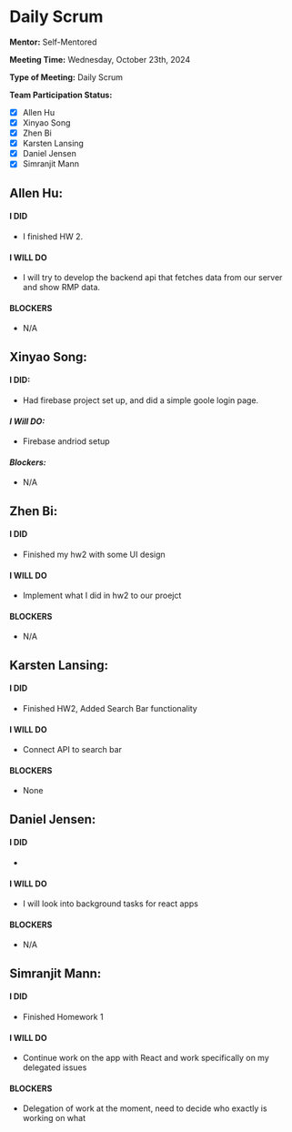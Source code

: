 # Daily Scrum

**Mentor:** Self-Mentored

**Meeting Time:** Wednesday, October 23th, 2024

**Type of Meeting:** Daily Scrum

**Team Participation Status:** 
- [x] Allen Hu 
- [x] Xinyao Song 
- [x] Zhen Bi 
- [x] Karsten Lansing 
- [x] Daniel Jensen 
- [x] Simranjit Mann 

## **Allen Hu:**  
#### **I DID**  
- I finished HW 2. 

#### **I WILL DO**  
- I will try to develop the backend api that fetches data from our server and show RMP data. 

#### **BLOCKERS**  
- N/A

## **Xinyao Song:**  
#### **I DID:**
- Had firebase project set up, and did a simple goole login page.

#### *I Will DO:*
- Firebase andriod setup

#### *Blockers:*
- N/A

## **Zhen Bi:**  
#### **I DID**  
- Finished my hw2 with some UI design 

#### **I WILL DO**  
- Implement what I did in hw2 to our proejct

#### **BLOCKERS**  
- N/A

## **Karsten Lansing:**  
#### **I DID**  
- Finished HW2, Added Search Bar functionality 

#### **I WILL DO**  
- Connect API to search bar

#### **BLOCKERS**  
- None

## **Daniel Jensen:**  
#### **I DID**  
- 

#### **I WILL DO**  
- I will look into background tasks for react apps

#### **BLOCKERS**  
- N/A

## **Simranjit Mann:**  
#### **I DID**  
- Finished Homework 1

#### **I WILL DO**  
- Continue work on the app with React and work specifically on my delegated issues

#### **BLOCKERS**  
- Delegation of work at the moment, need to decide who exactly is working on what
